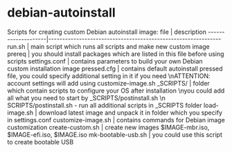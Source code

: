 # debian-autoinstall

Scripts for creating custom Debian autoinstall image:
   file                | description
   --------------------|--------------------------------------------------------------
   run.sh              | main script which runs all scripts and make new custom image
   prereq              | you should install packages which are listed in this file before using scripts
   settings.conf       | contains parameters to build your own Debian custom installation image 
   pressed.cfg         | contains default autoinstall pressed file, you could specify additional setting in it if you need \nATTENTION: account settings will add using customize-image.sh
   _SCRIPTS/            | folder which contain scripts to configure your OS after installation \nyou could add all what you need to start by _SCRIPTS/postinstall.sh \n SCRIPTS/postinstall.sh - run all additional scripts in _SCRIPTS folder
   load-image.sh       | download latest image and unpack it in folder which you specify in settings.conf
   customize-image.sh  | contains commands for Debian image customization
   create-custom.sh    | create new images $IMAGE-mbr.iso,  $IMAGE-efi.iso, $IMAGE.iso
   mk-bootable-usb.sh  | you could use this script to create bootable USB
   
   

